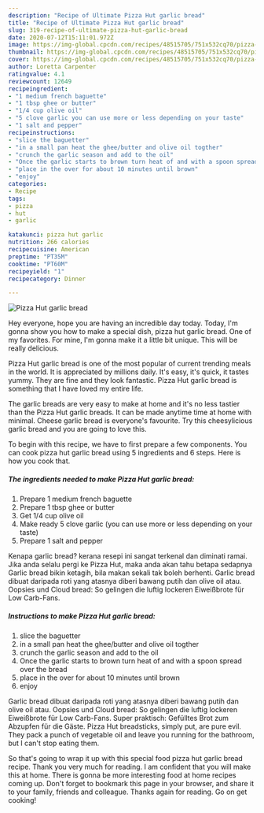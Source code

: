 ```yaml
---
description: "Recipe of Ultimate Pizza Hut garlic bread"
title: "Recipe of Ultimate Pizza Hut garlic bread"
slug: 319-recipe-of-ultimate-pizza-hut-garlic-bread
date: 2020-07-12T15:11:01.972Z
image: https://img-global.cpcdn.com/recipes/48515705/751x532cq70/pizza-hut-garlic-bread-recipe-main-photo.jpg
thumbnail: https://img-global.cpcdn.com/recipes/48515705/751x532cq70/pizza-hut-garlic-bread-recipe-main-photo.jpg
cover: https://img-global.cpcdn.com/recipes/48515705/751x532cq70/pizza-hut-garlic-bread-recipe-main-photo.jpg
author: Loretta Carpenter
ratingvalue: 4.1
reviewcount: 12649
recipeingredient:
- "1 medium french baguette"
- "1 tbsp ghee or butter"
- "1/4 cup olive oil"
- "5 clove garlic you can use more or less depending on your taste"
- "1 salt and pepper"
recipeinstructions:
- "slice the baguetter"
- "in a small pan heat the ghee/butter and olive oil togther"
- "crunch the garlic season and add to the oil"
- "Once the garlic starts to brown turn heat of and with a spoon spread over the bread"
- "place in the over for about 10 minutes until brown"
- "enjoy"
categories:
- Recipe
tags:
- pizza
- hut
- garlic

katakunci: pizza hut garlic 
nutrition: 266 calories
recipecuisine: American
preptime: "PT35M"
cooktime: "PT60M"
recipeyield: "1"
recipecategory: Dinner

---
```



![Pizza Hut garlic bread](https://img-global.cpcdn.com/recipes/48515705/751x532cq70/pizza-hut-garlic-bread-recipe-main-photo.jpg)

Hey everyone, hope you are having an incredible day today. Today, I'm gonna show you how to make a special dish, pizza hut garlic bread. One of my favorites. For mine, I'm gonna make it a little bit unique. This will be really delicious.

Pizza Hut garlic bread is one of the most popular of current trending meals in the world. It is appreciated by millions daily. It's easy, it's quick, it tastes yummy. They are fine and they look fantastic. Pizza Hut garlic bread is something that I have loved my entire life.

The garlic breads are very easy to make at home and it&#39;s no less tastier than the Pizza Hut garlic breads. It can be made anytime time at home with minimal. Cheese garlic bread is everyone&#39;s favourite. Try this cheesylicious garlic bread and you are going to love this.


To begin with this recipe, we have to first prepare a few components. You can cook pizza hut garlic bread using 5 ingredients and 6 steps. Here is how you cook that.

<!--inarticleads1-->

##### The ingredients needed to make Pizza Hut garlic bread:

1. Prepare 1 medium french baguette
1. Prepare 1 tbsp ghee or butter
1. Get 1/4 cup olive oil
1. Make ready 5 clove garlic (you can use more or less depending on your taste)
1. Prepare 1 salt and pepper


Kenapa garlic bread? kerana resepi ini sangat terkenal dan diminati ramai. Jika anda selalu pergi ke Pizza Hut, maka anda akan tahu betapa sedapnya Garlic bread bikin ketagih, bila makan sekali tak boleh berhenti. Garlic bread dibuat daripada roti yang atasnya diberi bawang putih dan olive oil atau. Oopsies und Cloud bread: So gelingen die luftig lockeren Eiweißbrote für Low Carb-Fans. 

<!--inarticleads2-->

##### Instructions to make Pizza Hut garlic bread:

1. slice the baguetter
1. in a small pan heat the ghee/butter and olive oil togther
1. crunch the garlic season and add to the oil
1. Once the garlic starts to brown turn heat of and with a spoon spread over the bread
1. place in the over for about 10 minutes until brown
1. enjoy


Garlic bread dibuat daripada roti yang atasnya diberi bawang putih dan olive oil atau. Oopsies und Cloud bread: So gelingen die luftig lockeren Eiweißbrote für Low Carb-Fans. Super praktisch: Gefülltes Brot zum Abzupfen für die Gäste. Pizza Hut breadsticks, simply put, are pure evil. They pack a punch of vegetable oil and leave you running for the bathroom, but I can&#39;t stop eating them. 

So that's going to wrap it up with this special food pizza hut garlic bread recipe. Thank you very much for reading. I am confident that you will make this at home. There is gonna be more interesting food at home recipes coming up. Don't forget to bookmark this page in your browser, and share it to your family, friends and colleague. Thanks again for reading. Go on get cooking!
